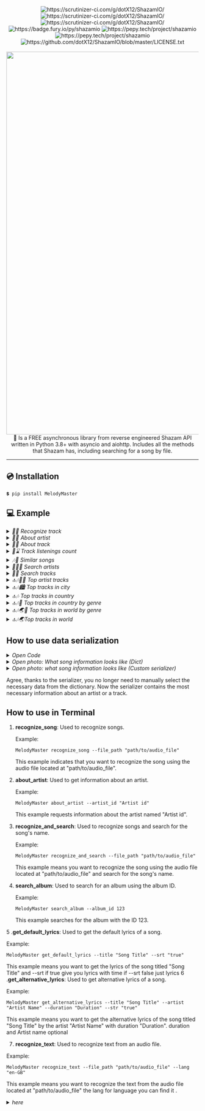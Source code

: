 <p align="center">
<img src="https://scrutinizer-ci.com/g/dotX12/ShazamIO/badges/quality-score.png?b=master" alt="https://scrutinizer-ci.com/g/dotX12/ShazamIO/">
<img src="https://scrutinizer-ci.com/g/dotX12/ShazamIO/badges/code-intelligence.svg?b=master" alt="https://scrutinizer-ci.com/g/dotX12/ShazamIO/">
<img src="https://scrutinizer-ci.com/g/dotX12/ShazamIO/badges/build.png?b=master" alt="https://scrutinizer-ci.com/g/dotX12/ShazamIO/">
<img src="https://badge.fury.io/py/shazamio.svg" alt="https://badge.fury.io/py/shazamio">
<img src="https://pepy.tech/badge/shazamio" alt="https://pepy.tech/project/shazamio">
<img src="https://pepy.tech/badge/shazamio/month" alt="https://pepy.tech/project/shazamio">
<img src="https://img.shields.io/github/license/dotX12/shazamio.svg" alt="https://github.com/dotX12/ShazamIO/blob/master/LICENSE.txt">
<br><br>
  
  <img width="1000" src="https://user-images.githubusercontent.com/64792903/109359596-ca561a00-7896-11eb-9c93-9cf1f283b1a5.png">
  🎵 Is a FREE asynchronous library from reverse engineered Shazam API written in Python 3.8+ with asyncio and aiohttp. Includes all the methods that Shazam has, including searching for a song by file.
 
-----
</p>

## 💿 Installation

```
💲 pip install MelodyMaster
```

## 💻 Example


<details> 
<summary>
<i>🔎🎵 Recognize track</i>
</summary>

Recognize a track based on a file<br>

  ```python3
import asyncio
from MelodyMaster import Shazam


async def main():
    shazam = Shazam()
    # out = await shazam.recognize_song('dora.ogg') # slow and deprecated, don't use this!
    out = await shazam.recognize('dora.ogg')  # rust version, use this!
    print(out)

loop = asyncio.get_event_loop()
loop.run_until_complete(main())
  ```
</details>

<details> 
<summary>
<i>👨‍🎤 About artist</i>
</summary>

Retrieving information from an artist profile<br>
<a href="https://www.shazam.com/artist/43328183/nathan-evans">https://www.shazam.com/artist/43328183/nathan-evans</a>

  ```python3
import asyncio
from MelodyMaster import Shazam, Serialize


async def main():
    shazam = Shazam()
    artist_id = 43328183
    about_artist = await shazam.artist_about(artist_id)
    serialized = Serialize.artist(about_artist)

    print(about_artist)  # dict
    print(serialized)  # serialized from dataclass factory

loop = asyncio.get_event_loop()
loop.run_until_complete(main())
  ```
</details>


<details> 
<summary>
<i>🎵📄 About track</i>
</summary>

Get track information<br>
<a href="https://www.shazam.com/track/552406075/ale-jazz">https://www.shazam.com/track/552406075/ale-jazz</a>

  ```python3
import asyncio
from MelodyMaster import Shazam, Serialize


async def main():
    shazam = Shazam()
    track_id = 552406075
    about_track = await shazam.track_about(track_id=track_id)
    serialized = Serialize.track(data=about_track)

    print(about_track)  # dict
    print(serialized)  # serialized from dataclass factory

loop = asyncio.get_event_loop()
loop.run_until_complete(main())
  ```
</details>

<details> 
<summary>
<i>🎵⌛ Track listenings count</i>
</summary>

Returns the number of times a particular song has been played<br>
<a href="https://www.shazam.com/track/559284007/rampampam">https://www.shazam.com/track/559284007/rampampam</a>

  ```python3
import asyncio
from MelodyMaster import Shazam


async def main():
    # Example: https://www.shazam.com/track/559284007/rampampam

    shazam = Shazam()
    track_id = 559284007
    count = await shazam.listening_counter(track_id=track_id)
    print(count)

loop = asyncio.get_event_loop()
loop.run_until_complete(main())
  ```
</details>

<details> 
<summary>
<i>🎶💬 Similar songs</i>
</summary>

Similar songs based song id<br>
<a href="https://www.shazam.com/track/546891609/2-phu%CC%81t-ho%CC%9Bn-kaiz-remix">https://www.shazam.com/track/546891609/2-phu%CC%81t-ho%CC%9Bn-kaiz-remix</a>

  ```python3
import asyncio
from MelodyMaster import Shazam


async def main():
    shazam = Shazam()
    track_id = 546891609
    related = await shazam.related_tracks(track_id=track_id, limit=5, offset=2)
    # ONLY №3, №4 SONG
    print(related)

loop = asyncio.get_event_loop()
loop.run_until_complete(main())
  ```
</details>

<details> 
<summary>
<i>🔎👨‍🎤 Search artists</i>
</summary>

Search all artists by prefix<br>
  ```python3
import asyncio
from MelodyMaster import Shazam, Serialize


async def main():
    shazam = Shazam()
    artists = await shazam.search_artist(query='Lil', limit=5)
    for artist in artists['artists']['hits']:
        serialized = Serialize.artist(data=artist)
        print(serialized)

loop = asyncio.get_event_loop()
loop.run_until_complete(main())

  ```
</details>

<details> 
<summary>
<i>🔎🎶 Search tracks</i>
</summary>

Search all tracks by prefix<br>

  ```python3
import asyncio
from MelodyMaster import Shazam


async def main():
    shazam = Shazam()
    tracks = await shazam.search_track(query='Lil', limit=5)
    print(tracks)

loop = asyncio.get_event_loop()
loop.run_until_complete(main())

  ```
</details>

<details> 
<summary>
<i>🔝🎶👨‍🎤 Top artist tracks</i>
</summary>

Get the top songs according to Shazam<br>
<a href="https://www.shazam.com/artist/201896832/kizaru">https://www.shazam.com/artist/201896832/kizaru</a>

  ```python3
import asyncio
from MelodyMaster import Shazam, Serialize
from MelodyMaster.schemas.artists import ArtistQuery
from MelodyMaster.schemas.enums import ArtistView


async def main():
    shazam = Shazam()
    artist_id = 1081606072

    about_artist = await shazam.artist_about(
        artist_id,
        query=ArtistQuery(
            views=[
                ArtistView.TOP_SONGS,
            ],
        ),
    )
    serialized = Serialize.artist_v2(about_artist)
    for i in serialized.data[0].views.top_songs.data:
        print(i.attributes.name)


loop = asyncio.get_event_loop_policy().get_event_loop()
loop.run_until_complete(main())


  ```
</details>

<details> 
<summary>
<i>🔝🎶🏙️ Top tracks in city</i>
</summary>

Retrieving information from an artist profile<br>
<a href="https://www.shazam.com/charts/top-50/russia/moscow">https://www.shazam.com/charts/top-50/russia/moscow</a>

  ```python3
import asyncio
from MelodyMaster import Shazam, Serialize


async def main():
    shazam = Shazam()
    top_ten_moscow_tracks = await shazam.top_city_tracks(country_code='RU', city_name='Moscow', limit=10)
    print(top_ten_moscow_tracks)
    # ALL TRACKS DICT
    for track in top_ten_moscow_tracks['tracks']:
        serialized = Serialize.track(data=track)
        # SERIALIZE FROM DATACLASS FACTORY
        print(serialized)

loop = asyncio.get_event_loop()
loop.run_until_complete(main())

  ```
</details>

<details> 
<summary>
<i>🔝🎶 Top tracks in country</i>
</summary>

Get the best tracks by country code<br>
<a href="https://www.shazam.com/charts/discovery/netherlands">https://www.shazam.com/charts/discovery/netherlands</a>

  ```python3
import asyncio
from MelodyMaster import Shazam, Serialize


async def main():
    shazam = Shazam()
    top_five_track_from_amsterdam = await shazam.top_country_tracks('NL', 5)
    for track in top_five_track_from_amsterdam['tracks']:
        serialized = Serialize.track(data=track)
        print(serialized)

loop = asyncio.get_event_loop()
loop.run_until_complete(main())
  ```
</details>

<details> 
<summary>
<i>🔝🎶🎸 Top tracks in country by genre</i>
</summary>

The best tracks by a genre in the country<br>
<a href="https://www.shazam.com/charts/genre/spain/hip-hop-rap">https://www.shazam.com/charts/genre/spain/hip-hop-rap</a>

  ```python3
import asyncio
from MelodyMaster import Shazam, GenreMusic


async def main():
    shazam = Shazam()
    top_spain_rap = await shazam.top_country_genre_tracks(
        country_code='ES',
        genre=GenreMusic.HIP_HOP_RAP,
        limit=4
    )
    print(top_spain_rap)

loop = asyncio.get_event_loop()
loop.run_until_complete(main())
  ```
</details>

<details> 
<summary>
<i>🔝🎶🌏🎸 Top tracks in world by genre</i>
</summary>

Get world tracks by certain genre<br>
<a href="https://www.shazam.com/charts/genre/world/rock">https://www.shazam.com/charts/genre/world/rock</a>

  ```python3
import asyncio
from MelodyMaster import Shazam, Serialize, GenreMusic


async def main():
    shazam = Shazam()
    top_rock_in_the_world = await shazam.top_world_genre_tracks(genre=GenreMusic.ROCK, limit=10)

    for track in top_rock_in_the_world['tracks']:
        serialized_track = Serialize.track(data=track)
        print(serialized_track.spotify_url)


loop = asyncio.get_event_loop()
loop.run_until_complete(main())
  ```
</details>

<details> 
<summary>
<i>🔝🎶🌏Top tracks in world</i>
</summary>

Get the best tracks from all over the world<br>
<a href="https://www.shazam.com/charts/top-200/world">https://www.shazam.com/charts/top-200/world</a>

  ```python3
import asyncio
from MelodyMaster import Shazam, Serialize


async def main():
    shazam = Shazam()
    top_world_tracks = await shazam.top_world_tracks(limit=10)
    print(top_world_tracks)
    for track in top_world_tracks['tracks']:
        serialized = Serialize.track(track)
        print(serialized)

loop = asyncio.get_event_loop()
loop.run_until_complete(main())
  ```
</details>


## How to use data serialization

<details> 
<summary>
<i>Open Code</i>
</summary>

  ```python3
import asyncio
from MelodyMaster import Shazam, Serialize


async def main():
    shazam = Shazam()
    top_five_track_from_amsterdam = await shazam.top_country_tracks('NL', 5)
    for track in top_five_track_from_amsterdam['tracks']:
        serialized = Serialize.track(data=track)
        print(serialized.title)

loop = asyncio.get_event_loop()
loop.run_until_complete(main())
  ```
</details>

<details> 
<summary>
<i>Open photo: What song information looks like (Dict)</i>
</summary>
<img src="https://user-images.githubusercontent.com/64792903/109454521-75b4c980-7a65-11eb-917e-62da3abefb8a.png">

</details>

<details> 
<summary>
<i>Open photo: what song information looks like (Custom serializer)</i>
</summary>
<img src="https://user-images.githubusercontent.com/64792903/109454465-57e76480-7a65-11eb-956c-1bcac41d7de5.png">

</details>

Agree, thanks to the serializer, you no longer need to manually select the necessary data from the dictionary. Now the serializer contains the most necessary information about an artist or a track.


## How to use in Terminal

1. **recognize_song**: Used to recognize songs.

   Example:
   ```
   MelodyMaster recognize_song --file_path "path/to/audio_file"
   ```
   This example indicates that you want to recognize the song using the audio file located at "path/to/audio_file".

2. **about_artist**: Used to get information about an artist.

   Example:
   ```
   MelodyMaster about_artist --artist_id "Artist id"
   ```
   This example requests information about the artist named "Artist id".

3. **recognize_and_search**: Used to recognize songs and search for the song's name.

   Example:
   ```
   MelodyMaster recognize_and_search --file_path "path/to/audio_file"
   ```
   This example means you want to recognize the song using the audio file located at "path/to/audio_file" and search for the song's name.

4. **search_album**: Used to search for an album using the album ID.

   Example:
   ```
   MelodyMaster search_album --album_id 123
   ```
   This example searches for the album with the ID 123.

5 .**get_default_lyrics**: Used to get the default lyrics of a song.

   Example:
   ```
   MelodyMaster get_default_lyrics --title "Song Title" --srt "true"
   ```
   This example means you want to get the lyrics of the song titled "Song Title" and --srt if true give you lyrics with time if --srt false just lyrics
6 .**get_alternative_lyrics**: Used to get alternative lyrics of a song.

   Example:
   ```
   MelodyMaster get_alternative_lyrics --title "Song Title" --artist "Artist Name" --duration "Duration" --str "true"
   ```
   This example means you want to get the alternative lyrics of the song titled "Song Title" by the artist "Artist Name" with duration "Duration". duration and Artist name optional

 7. **recognize_text**: Used to recognize text from an audio file.

   Example:
   ```
   MelodyMaster recognize_text --file_path "path/to/audio_file" --lang "en-GB"
   ```
   This example means you want to recognize the text from the audio file located at "path/to/audio_file" the lang for language you can find it .
   <details> 
<summary>
<i>here</i>
</summary>
     
 Afrikaans (South Africa) : af-ZA  
 Albanian (Albania) : sq-AL  
 Albanian (Albania) : sq-AL  
 Amharic (Ethiopia) : am-ET  
 Amharic (Ethiopia) : am-ET  
 Arabic (Algeria) : ar-DZ  
 Arabic (Algeria) : ar-DZ  
 Arabic (Bahrain) : ar-BH  
 Arabic (Bahrain) : ar-BH  
 Arabic (Egypt) : ar-EG  
 Arabic (Egypt) : ar-EG  
 Arabic (Iraq) : ar-IQ  
 Arabic (Iraq) : ar-IQ  
 Arabic (Israel) : ar-IL  
 Arabic (Israel) : ar-IL  
 Arabic (Jordan) : ar-JO  
 Arabic (Jordan) : ar-JO  
 Arabic (Kuwait) : ar-KW  
 Arabic (Kuwait) : ar-KW  
 Arabic (Lebanon) : ar-LB  
 Arabic (Lebanon) : ar-LB  
 Arabic (Morocco) : ar-MA  
 Arabic (Morocco) : ar-MA  
 Arabic (Oman) : ar-OM  
 Arabic (Oman) : ar-OM  
 Arabic (Qatar) : ar-QA  
 Arabic (Qatar) : ar-QA  
 Arabic (Saudi Arabia) : ar-SA  
 Arabic (Saudi Arabia) : ar-SA  
 Arabic (Palestine) : ar-PS  
 Arabic (Palestine) : ar-PS  
 Arabic (Tunisia) : ar-TN  
 Arabic (Tunisia) : ar-TN  
 Arabic (UAE) : ar-AE
 Arabic (Yemen) : ar-YE  
 Arabic (Yemen) : ar-YE  
 Armenian (Armenia) : hy-AM  
 Armenian (Armenia) : hy-AM  
 Azerbaijani (Azerbaijan) : az-AZ  
 Azerbaijani (Azerbaijan) : az-AZ  
 Basque (Spain) : eu-ES  
 Basque (Spain) : eu-ES  
 Bengali (Bangladesh) : bn-BD  
 Bengali (Bangladesh) : bn-BD  
 Bengali (India) : bn-IN  
 Bengali (India) : bn-IN  
 Bosnian (Bosnia Herzegovina) : bs-BA  
 Bosnian (Bosnia Herzegovina) : bs-BA  
 Bulgarian (Bulgaria) : bg-BG  
 Bulgarian (Bulgaria) : bg-BG  
 Burmese (Myanmar) : my-MM  
 Burmese (Myanmar) : my-MM  
 Catalan (Spain) : ca-ES  
 Catalan (Spain) : ca-ES  
 Chinese, Cantonese (Traditional Hong Kong) : yue-Hant-HK  
 Chinese, Mandarin (Simplified, China) : zh (cmn-Hans-CN)
 Chinese, Mandarin (Traditional, Taiwan) : zh-TW (cmn-Hant-TW)
 Croatian (Croatia) : hr-HR  
 Croatian (Croatia) : hr-HR  
 Czech (Czech Republic) : cs-CZ
 Czech (Czech Republic) : cs-CZ
 Danish (Denmark) : da-DK
 Danish (Denmark) : da-DK
 Dutch (Belgium) : nl-BE  
 Dutch (Belgium) : nl-BE  
 Dutch (Netherlands) : nl-NL
 Dutch (Netherlands) : nl-NL
 English (Australia) : en-AU
 English (Australia) : en-AU
 English (Canada) : en-CA
 English (Canada) : en-CA  
 English (Ghana) : en-GH
 English (Ghana) : en-GH
 English (Hong Kong) : en-HK
 English (Hong Kong) : en-HK
 English (India) : en-IN
 English (India) : en-IN
 English (Ireland) : en-IE
 English (Ireland) : en-IE
 English (Kenya) : en-KE
 English (Kenya) : en-KE
 English (New Zealand) : en-NZ
 English (New Zealand) : en-NZ
 English (Nigeria) : en-NG
 English (Nigeria) : en-NG
 English (Pakistan) : en-PK
 English (Pakistan) : en-PK
 English (Philippines) : en-PH
 English (Philippines) : en-PH  
 English (Singapore) : en-SG
 English (Singapore) : en-SG
 English (South Africa) : en-ZA
 English (South Africa) : en-ZA
 English (Tanzania) : en-TZ
 English (Tanzania) : en-TZ  
 English (United Kingdom) : en-GB      
 English (United States) : en-US    
 English (United States) : en-US    
 Estonian (Estonia) : et-EE  
 Estonian (Estonia) : et-EE  
 Filipino (Philippines) : fil-PH  
 Filipino (Philippines) : fil-PH  
 Finnish (Finland) : fi-FI
 Finnish (Finland) : fi-FI
 French (Belgium) : fr-BE
 French (Belgium) : fr-BE
 French (Canada) : fr-CA
 French (Canada) : fr-CA
 French (France) : fr-FR   
 French (France) : fr-FR  
 French (Switzerland) : fr-CH
 French (Switzerland) : fr-CH
 Galician (Spain) : gl-ES  
 Galician (Spain) : gl-ES  
 Georgian (Georgia) : ka-GE  
 Georgian (Georgia) : ka-GE  
 German (Austria) : de-AT  
 German (Austria) : de-AT  
 German (Germany) : de-DE
 German (Germany) : de-DE
 German (Switzerland) : de-CH  
 German (Switzerland) : de-CH  
 Greek (Greece) : el-GR  
 Greek (Greece) : el-GR  
 Gujarati (India) : gu-IN  
 Gujarati (India) : gu-IN  
 Hebrew (Israel) : iw-IL
 Hebrew (Israel) : iw-IL
 Hindi (India) : hi-IN
 Hindi (India) : hi-IN
 Hungarian (Hungary) : hu-HU  
 Hungarian (Hungary) : hu-HU  
 Icelandic (Iceland) : is-IS  
 Icelandic (Iceland) : is-IS  
 Indonesian (Indonesia) : id-ID
 Indonesian (Indonesia) : id-ID
 Italian (Italy) : it-IT
 Italian (Italy) : it-IT
 Italian (Switzerland) : it-CH  
 Italian (Switzerland) : it-CH  
 Japanese (Japan) : ja-JP     
 Japanese (Japan) : ja-JP    
 Javanese (Indonesia) : jv-ID  
 Javanese (Indonesia) : jv-ID  
 Kannada (India) : kn-IN  
 Kannada (India) : kn-IN  
 Kazakh (Kazakhstan) : kk-KZ  
 Kazakh (Kazakhstan) : kk-KZ  
 Khmer (Cambodia) : km-KH  
 Khmer (Cambodia) : km-KH  
 Korean (South Korea) : ko-KR
 Korean (South Korea) : ko-KR
 Lao (Laos) : lo-LA  
 Lao (Laos) : lo-LA  
 Latvian (Latvia) : lv-LV  
 Latvian (Latvia) : lv-LV  
 Lithuanian (Lithuania) : lt-LT  
 Lithuanian (Lithuania) : lt-LT  
 Macedonian (North Macedonia) :
mk-MK  
 Macedonian (North Macedonia) : mk-MK  
 Malay (Malaysia) : ms-MY  
 Malay (Malaysia) : ms-MY  
 Malayalam (India) : ml-IN
 Malayalam (India) : ml-IN
 Marathi (India) : mr-IN  
 Marathi (India) : mr-IN  
 Mongolian (Mongolia) : mn-MN  
 Mongolian (Mongolia) : mn-MN  
 Nepali (Nepal) : ne-NP  
 Nepali (Nepal) : ne-NP  
 Norwegian Bokmål (Norway): no-NO
 Norwegian Bokmål (Norway): no-NO
 Persian (Iran) : fa-IR  
 Persian (Iran) : fa-IR  
 Polish (Poland) : pl-PL
 Polish (Poland) : pl-PL
 Portuguese (Brazil) : pt-BR
 Portuguese (Brazil) : pt-BR
 Portuguese (Portugal) : pt-PT
 Portuguese (Portugal) : pt-PT
 Punjabi (Gurmukhi India) : pa-Guru-IN  
 Punjabi (Gurmukhi India) : pa-Guru-IN  
 Romanian (Romania) : ro-RO  
 Romanian (Romania) : ro-RO  
 Russian (Russia) : ru-RU
 Russian (Russia) : ru-RU
 Russian (Russia) : ru-RU     
 Russian (Russia) : ru-RU    
 Serbian (Serbia) : sr-RS  
 Serbian (Serbia) : sr-RS  
 Sinhala (Sri Lanka) : si-LK  
 Sinhala (Sri Lanka) : si-LK  
 Slovak (Slovakia) : sk-SK  
 Slovak (Slovakia) : sk-SK  
 Slovenian (Slovenia) : sl-SI  
 Slovenian (Slovenia) : sl-SI  
 Spanish (Argentina) : es-AR  
 Spanish (Argentina) : es-AR  
 Spanish (Bolivia) : es-BO  
 Spanish (Bolivia) : es-BO  
 Spanish (Chile) : es-CL  
 Spanish (Chile) : es-CL  
 Spanish (Colombia) : es-CO  
 Spanish (Colombia) : es-CO  
 Spanish (Costa Rica) : es-CR  
 Spanish (Costa Rica) : es-CR  
 Spanish (Dominican Rep.) : es-DO
 Spanish (Ecuador) : es-EC  
 Spanish (Ecuador) : es-EC  
 Spanish (El Salvador) : es-SV  
 Spanish (El Salvador) : es-SV  
 Spanish (Guatemala) : es-GT  
 Spanish (Guatemala) : es-GT  
 Spanish (Honduras) : es-HN  
 Spanish (Honduras) : es-HN  
 Spanish (Mexico) : es-MX  
 Spanish (Mexico) : es-MX  
 Spanish (Nicaragua) : es-NI  
 Spanish (Nicaragua) : es-NI  
 Spanish (Panama) : es-PA  
 Spanish (Panama) : es-PA  
 Spanish (Paraguay) : es-PY  
 Spanish (Paraguay) : es-PY  
 Spanish (Peru) : es-PE  
 Spanish (Peru) : es-PE  
 Spanish (Puerto Rico) : es-PR  
 Spanish (Puerto Rico) : es-PR  
 Spanish (Spain) : es-ES
 Spanish (Spain) : es-ES    
 Spanish (United States) : es-US    
 Spanish (Uruguay) : es-UY  
 Spanish (Uruguay) : es-UY  
 Spanish (Venezuela) : es-VE  
 Spanish (Venezuela) : es-VE  
 Sundanese (Indonesia) : su-ID  
 Sundanese (Indonesia) : su-ID  
 Swahili (Kenya) : sw-KE  
 Swahili (Kenya) : sw-KE  
 Swahili (Tanzania) : sw-TZ  
 Swahili (Tanzania) : sw-TZ  
 Swedish (Sweden) : sv-SE
 Swedish (Sweden) : sv-SE
 Tamil (India) : ta-IN  
 Tamil (India) : ta-IN  
 Tamil (Malaysia) : ta-MY  
 Tamil (Malaysia) : ta-MY  
 Tamil (Singapore) : ta-SG  
 Tamil (Singapore) : ta-SG  
 Tamil (Sri Lanka) : ta-LK  
 Tamil (Sri Lanka) : ta-LK  
 Telugu (India) : te-IN  
 Telugu (India) : te-IN  
 Thai (Thailand) : th-TH  
 Thai (Thailand) : th-TH  
 Turkish (Turkey) : tr-TR
 Turkish (Turkey) : tr-TR
 Ukrainian (Ukraine) : uk-UA  
 Ukrainian (Ukraine) : uk-UA  
 Urdu (India) : ur-IN  
 Urdu (India) : ur-IN  
 Urdu (Pakistan) : ur-PK  
 Urdu (Pakistan) : ur-PK  
 Uzbek (Uzbekistan) : uz-UZ  
 Uzbek (Uzbekistan) : uz-UZ  
 Vietnamese (Vietnam) : vi-VN  
 Vietnamese (Vietnam) : vi-VN  
 Zulu (South Africa) : zu-ZA  
 Zulu (South Africa) : zu-ZA  
</details>

